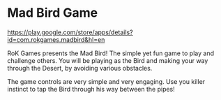 # Mad Bird Game

https://play.google.com/store/apps/details?id=com.rokgames.madbird&hl=en

RoK Games presents the Mad Bird! The simple yet fun game to play and challenge others. You will be playing as the Bird and making your way through the Desert, by avoiding various obstacles.

The game controls are very simple and very engaging. Use you killer instinct to tap the Bird through his way between the pipes! 

